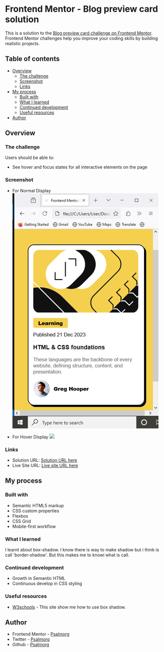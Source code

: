 # Frontend Mentor - Blog preview card solution

This is a solution to the [Blog preview card challenge on Frontend Mentor](https://www.frontendmentor.io/challenges/blog-preview-card-ckPaj01IcS). Frontend Mentor challenges help you improve your coding skills by building realistic projects. 

## Table of contents

- [Overview](#overview)
  - [The challenge](#the-challenge)
  - [Screenshot](#screenshot)
  - [Links](#links)
- [My process](#my-process)
  - [Built with](#built-with)
  - [What I learned](#what-i-learned)
  - [Continued development](#continued-development)
  - [Useful resources](#useful-resources)
- [Author](#author)


## Overview

### The challenge

Users should be able to:

- See hover and focus states for all interactive elements on the page

### Screenshot

- For Normal Display
![](https://github.com/Psalmorg/Project_2/blob/main/Screenshot%20(14).png)

- For Hover Display
![](/https://github.com/Psalmorg/Project_2/blob/main/Screenshot%20(16).png)



### Links

- Solution URL: [Solution URL here](https://github.com/Psalmorg/Project_2)
- Live Site URL: [Live site URL here](https://psalmorg.github.io/Project_2/)

## My process

### Built with

- Semantic HTML5 markup
- CSS custom properties
- Flexbox
- CSS Grid
- Mobile-first workflow


### What I learned

I learnt about box-shadow. I know there is way to make shadow but i think is call 'border-shadow'.  But this makes me to knowi what is call.




### Continued development

- Growth in Semantic HTML
- Continuous develop in CSS styling



### Useful resources

- [W3schools](https://www.w3schools.com) - This site show me how to use box shadow.


## Author

- Frontend Mentor - [Psalmorg](https://www.frontendmentor.io/profile/Psalmorg)
- Twitter - [Psalmorg](https://www.twitter.com/Psalmorg)
- Github - [Psalmorg](https://www.github.io/Psalmorg)


